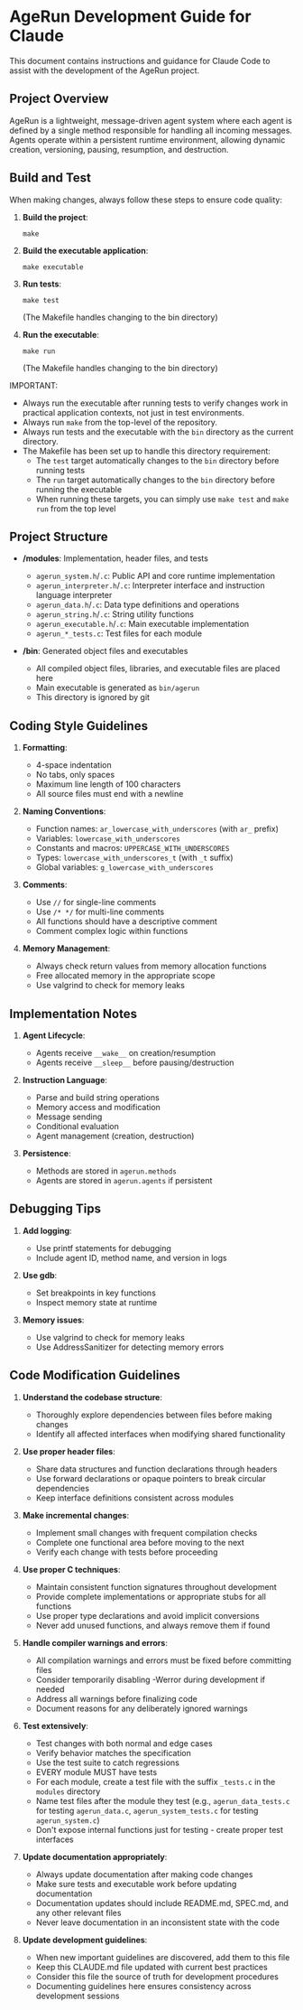 # AgeRun Development Guide for Claude

This document contains instructions and guidance for Claude Code to assist with the development of the AgeRun project.

## Project Overview

AgeRun is a lightweight, message-driven agent system where each agent is defined by a single method responsible for handling all incoming messages. Agents operate within a persistent runtime environment, allowing dynamic creation, versioning, pausing, resumption, and destruction.

## Build and Test

When making changes, always follow these steps to ensure code quality:

1. **Build the project**:
   ```
   make
   ```

2. **Build the executable application**:
   ```
   make executable
   ```

3. **Run tests**:
   ```
   make test
   ```
   (The Makefile handles changing to the bin directory)

4. **Run the executable**:
   ```
   make run
   ```
   (The Makefile handles changing to the bin directory)

IMPORTANT: 
- Always run the executable after running tests to verify changes work in practical application contexts, not just in test environments.
- Always run `make` from the top-level of the repository.
- Always run tests and the executable with the `bin` directory as the current directory.
- The Makefile has been set up to handle this directory requirement:
  - The `test` target automatically changes to the `bin` directory before running tests
  - The `run` target automatically changes to the `bin` directory before running the executable
  - When running these targets, you can simply use `make test` and `make run` from the top level

## Project Structure

- **/modules**: Implementation, header files, and tests
  - `agerun_system.h`/`.c`: Public API and core runtime implementation
  - `agerun_interpreter.h`/`.c`: Interpreter interface and instruction language interpreter
  - `agerun_data.h`/`.c`: Data type definitions and operations
  - `agerun_string.h`/`.c`: String utility functions
  - `agerun_executable.h`/`.c`: Main executable implementation
  - `agerun_*_tests.c`: Test files for each module

- **/bin**: Generated object files and executables
  - All compiled object files, libraries, and executable files are placed here
  - Main executable is generated as `bin/agerun`
  - This directory is ignored by git

## Coding Style Guidelines

1. **Formatting**:
   - 4-space indentation
   - No tabs, only spaces
   - Maximum line length of 100 characters
   - All source files must end with a newline

2. **Naming Conventions**:
   - Function names: `ar_lowercase_with_underscores` (with `ar_` prefix)
   - Variables: `lowercase_with_underscores`
   - Constants and macros: `UPPERCASE_WITH_UNDERSCORES`
   - Types: `lowercase_with_underscores_t` (with `_t` suffix)
   - Global variables: `g_lowercase_with_underscores`

3. **Comments**:
   - Use `//` for single-line comments
   - Use `/* */` for multi-line comments
   - All functions should have a descriptive comment
   - Comment complex logic within functions

4. **Memory Management**:
   - Always check return values from memory allocation functions
   - Free allocated memory in the appropriate scope
   - Use valgrind to check for memory leaks

## Implementation Notes

1. **Agent Lifecycle**:
   - Agents receive `__wake__` on creation/resumption
   - Agents receive `__sleep__` before pausing/destruction

2. **Instruction Language**:
   - Parse and build string operations
   - Memory access and modification
   - Message sending
   - Conditional evaluation
   - Agent management (creation, destruction)

3. **Persistence**:
   - Methods are stored in `agerun.methods`
   - Agents are stored in `agerun.agents` if persistent


## Debugging Tips

1. **Add logging**:
   - Use printf statements for debugging
   - Include agent ID, method name, and version in logs

2. **Use gdb**:
   - Set breakpoints in key functions
   - Inspect memory state at runtime

3. **Memory issues**:
   - Use valgrind to check for memory leaks
   - Use AddressSanitizer for detecting memory errors

## Code Modification Guidelines

1. **Understand the codebase structure**:
   - Thoroughly explore dependencies between files before making changes
   - Identify all affected interfaces when modifying shared functionality

2. **Use proper header files**:
   - Share data structures and function declarations through headers
   - Use forward declarations or opaque pointers to break circular dependencies
   - Keep interface definitions consistent across modules

3. **Make incremental changes**:
   - Implement small changes with frequent compilation checks
   - Complete one functional area before moving to the next
   - Verify each change with tests before proceeding

4. **Use proper C techniques**:
   - Maintain consistent function signatures throughout development
   - Provide complete implementations or appropriate stubs for all functions
   - Use proper type declarations and avoid implicit conversions
   - Never add unused functions, and always remove them if found

5. **Handle compiler warnings and errors**:
   - All compilation warnings and errors must be fixed before committing files
   - Consider temporarily disabling -Werror during development if needed
   - Address all warnings before finalizing code
   - Document reasons for any deliberately ignored warnings

6. **Test extensively**:
   - Test changes with both normal and edge cases
   - Verify behavior matches the specification
   - Use the test suite to catch regressions
   - EVERY module MUST have tests
   - For each module, create a test file with the suffix `_tests.c` in the `modules` directory
   - Name test files after the module they test (e.g., `agerun_data_tests.c` for testing `agerun_data.c`, `agerun_system_tests.c` for testing `agerun_system.c`)
   - Don't expose internal functions just for testing - create proper test interfaces

7. **Update documentation appropriately**:
   - Always update documentation after making code changes
   - Make sure tests and executable work before updating documentation
   - Documentation updates should include README.md, SPEC.md, and any other relevant files
   - Never leave documentation in an inconsistent state with the code

8. **Update development guidelines**:
   - When new important guidelines are discovered, add them to this file
   - Keep this CLAUDE.md file updated with current best practices
   - Consider this file the source of truth for development procedures
   - Documenting guidelines here ensures consistency across development sessions
